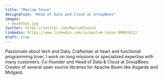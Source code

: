 ```yaml
---
title: "Mazlum Tosun"
designation: "Head of Data and Cloud at GroupBees"
images:
 - headshot.jpg
twitter: https://twitter.com/MazlumTosun3
linkedin: https://www.linkedin.com/in/mazlum-tosun-900b1812/
draft: true
---
```


Passionate about tech and Data, Craftsman at heart and functional programming lover, I work on long missions or specialized expertise with many customers. Co-founder and Head of Data & Cloud at GroupBees. Creator of several open source libraries for Apache Beam like Asgarde and Midgard.